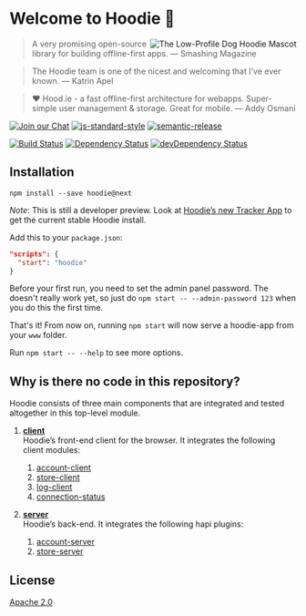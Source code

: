 # Welcome to Hoodie 🎉

<img src="https://avatars1.githubusercontent.com/u/1888826?v=3&s=200"
 alt="The Low-Profile Dog Hoodie Mascot" title="The Low-Profile Dog Hoodie Mascot" align="right" />

> A very promising open-source library for building offline-first apps.
> — Smashing Magazine

> The Hoodie team is one of the nicest and welcoming that I’ve ever known.
> — Katrin Apel

> ❤ Hood.ie - a fast offline-first architecture for webapps. Super-simple user management & storage. Great for mobile.
> — Addy Osmani

[![Join our Chat](https://img.shields.io/badge/Chat-IRC%20or%20Slack-blue.svg)](http://hood.ie/chat)
[![js-standard-style](https://img.shields.io/badge/code%20style-standard-brightgreen.svg?style=flat)](https://github.com/feross/standard)
[![semantic-release](https://img.shields.io/badge/%20%20%F0%9F%93%A6%F0%9F%9A%80-semantic--release-e10079.svg)](https://github.com/semantic-release/semantic-release)

[![Build Status](https://travis-ci.org/hoodiehq/hoodie.svg?branch=master)](https://travis-ci.org/hoodiehq/hoodie)
[![Dependency Status](https://david-dm.org/hoodiehq/hoodie.svg)](https://david-dm.org/hoodiehq/hoodie)
[![devDependency Status](https://david-dm.org/hoodiehq/hoodie/dev-status.svg)](https://david-dm.org/hoodiehq/hoodie#info=devDependencies)

## Installation

`npm install --save hoodie@next`

_Note_: This is still a developer preview. Look at [Hoodie’s new Tracker App](https://github.com/hoodiehq/hoodie-app-tracker) to get the current stable Hoodie install.

Add this to your `package.json`:

```json
"scripts": {
  "start": "hoodie"
}
```
Before your first run, you need to set the admin panel password. The doesn't really work yet, so just do `npm start -- --admin-password 123` when you do this the first time.

That's it! From now on, running `npm start` will now serve a hoodie-app from your `www` folder.

Run `npm start -- --help` to see more options.

## Why is there no code in this repository?

Hoodie consists of three main components that are integrated and tested altogether in this top-level module.

1. [**client**](https://github.com/hoodiehq/hoodie-client)  
   Hoodie’s front-end client for the browser. It integrates the following client modules:
   1. [account-client](https://github.com/hoodiehq/hoodie-account-client)
   2. [store-client](https://github.com/hoodiehq/hoodie-store-client)
   3. [log-client](https://github.com/hoodiehq/hoodie-log-client)
   4. [connection-status](https://github.com/hoodiehq/hoodie-connection-status)


2. [**server**](https://github.com/hoodiehq/hoodie-server)  
   Hoodie’s back-end. It integrates the following hapi plugins:
   1. [account-server](https://github.com/hoodiehq/hoodie-account-server)
   2. [store-server](https://github.com/hoodiehq/hoodie-store-server)

## License

[Apache 2.0](LICENSE)
